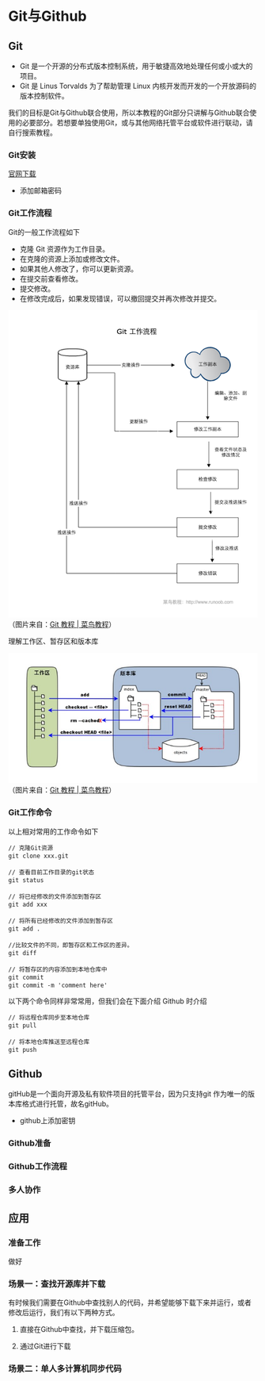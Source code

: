 # Git与Github

## Git

- Git 是一个开源的分布式版本控制系统，用于敏捷高效地处理任何或小或大的项目。
- Git 是 Linus Torvalds 为了帮助管理 Linux 内核开发而开发的一个开放源码的版本控制软件。

我们的目标是Git与Github联合使用，所以本教程的Git部分只讲解与Github联合使用的必要部分。若想要单独使用Git，或与其他网络托管平台或软件进行联动，请自行搜索教程。

### Git安装
[官网下载](https://git-scm.com/downloads)

- 添加邮箱密码

### Git工作流程
Git的一般工作流程如下
- 克隆 Git 资源作为工作目录。
- 在克隆的资源上添加或修改文件。
- 如果其他人修改了，你可以更新资源。
- 在提交前查看修改。
- 提交修改。
- 在修改完成后，如果发现错误，可以撤回提交并再次修改并提交。

![Git工作流程图](../images/git/git-process.png)   
（图片来自：[Git 教程 | 菜鸟教程](https://www.runoob.com/git/git-workflow.html)） 

理解工作区、暂存区和版本库

![关系图](../images/git/relationship.jpg)   
（图片来自：[Git 教程 | 菜鸟教程](https://www.runoob.com/git/git-workspace-index-repo.html)） 



### Git工作命令

以上相对常用的工作命令如下

    // 克隆Git资源
    git clone xxx.git

    // 查看目前工作目录的git状态
    git status

    // 将已经修改的文件添加到暂存区
    git add xxx

    // 将所有已经修改的文件添加到暂存区
    git add .

    //比较文件的不同，即暂存区和工作区的差异。
    git diff

    // 将暂存区的内容添加到本地仓库中
    git commit
    git commit -m 'comment here'


以下两个命令同样非常常用，但我们会在下面介绍 Github 时介绍

    // 将远程仓库同步至本地仓库
    git pull

    // 将本地仓库推送至远程仓库
    git push


## Github

gitHub是一个面向开源及私有软件项目的托管平台，因为只支持git 作为唯一的版本库格式进行托管，故名gitHub。

- github上添加密钥

### Github准备

### Github工作流程

### 多人协作

## 应用

### 准备工作
做好

### 场景一：查找开源库并下载
有时候我们需要在Github中查找别人的代码，并希望能够下载下来并运行，或者修改后运行，我们有以下两种方式。

1. 直接在Github中查找，并下载压缩包。

2. 通过Git进行下载


### 场景二：单人多计算机同步代码


